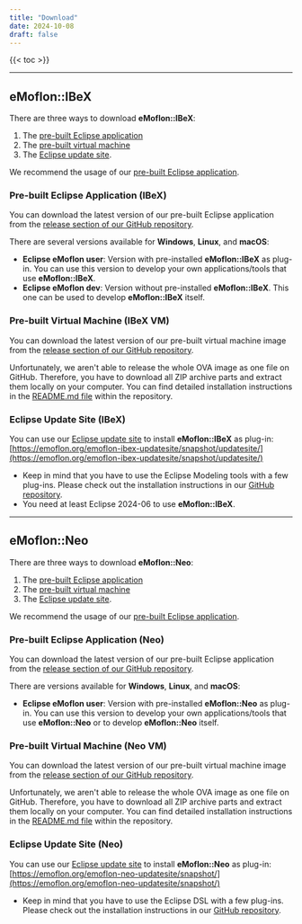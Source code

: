 ```yaml
---
title: "Download"
date: 2024-10-08
draft: false
---
```


{{< toc >}}


___
## eMoflon::IBeX

There are three ways to download **eMoflon::IBeX**:
1. The [pre-built Eclipse application](#pre-built-eclipse-application-ibex)
1. The [pre-built virtual machine](#pre-built-virtual-machine-ibex-vm)
1. The [Eclipse update site](#eclipse-update-site-ibex).

We recommend the usage of our [pre-built Eclipse application](#pre-built-eclipse-application-ibex).

### Pre-built Eclipse Application (IBeX)

You can download the latest version of our pre-built Eclipse application from the [release section of our GitHub repository](https://github.com/eMoflon/emoflon-ibex-eclipse-build/releases).

There are several versions available for **Windows**, **Linux**, and **macOS**:

- **Eclipse eMoflon user**: Version with pre-installed **eMoflon::IBeX** as plug-in. You can use this version to develop your own applications/tools that use **eMoflon::IBeX**.
- **Eclipse eMoflon dev**: Version without pre-installed **eMoflon::IBeX**. This one can be used to develop **eMoflon::IBeX** itself.

### Pre-built Virtual Machine (IBeX VM)

You can download the latest version of our pre-built virtual machine image from the [release section of our GitHub repository](https://github.com/eMoflon/emoflon-ibex-vm/releases).

Unfortunately, we aren't able to release the whole OVA image as one file on GitHub. Therefore, you have to download all ZIP archive parts and extract them locally on your computer. You can find detailed installation instructions in the [README.md file](https://github.com/eMoflon/emoflon-ibex-vm#usageinstallation) within the repository.

### Eclipse Update Site (IBeX)

You can use our [Eclipse update site](https://emoflon.org/emoflon-ibex-updatesite/snapshot/updatesite/) to install **eMoflon::IBeX** as plug-in: [https://emoflon.org/emoflon-ibex-updatesite/snapshot/updatesite/](https://emoflon.org/emoflon-ibex-updatesite/snapshot/updatesite/)

- Keep in mind that you have to use the Eclipse Modeling tools with a few plug-ins. Please check out the installation instructions in our [GitHub repository](https://github.com/eMoflon/emoflon-ibex#how-to-develop).
- You need at least Eclipse 2024-06 to use **eMoflon::IBeX**.


___
## eMoflon::Neo

There are three ways to download **eMoflon::Neo**:
1. The [pre-built Eclipse application](#pre-built-eclipse-application-neo)
1. The [pre-built virtual machine](#pre-built-virtual-machine-neo-vm)
1. The [Eclipse update site](#eclipse-update-site-neo).

We recommend the usage of our [pre-built Eclipse application](#pre-built-eclipse-application-neo).

### Pre-built Eclipse Application (Neo)

You can download the latest version of our pre-built Eclipse application from the [release section of our GitHub repository](https://github.com/eMoflon/emoflon-neo-eclipse-build/releases).

There are versions available for **Windows**, **Linux**, and **macOS**:

- **Eclipse eMoflon user**: Version with pre-installed **eMoflon::Neo** as plug-in. You can use this version to develop your own applications/tools that use **eMoflon::Neo** or to develop **eMoflon::Neo** itself.

### Pre-built Virtual Machine (Neo VM)

You can download the latest version of our pre-built virtual machine image from the [release section of our GitHub repository](https://github.com/eMoflon/emoflon-neo-vm/releases).

Unfortunately, we aren't able to release the whole OVA image as one file on GitHub. Therefore, you have to download all ZIP archive parts and extract them locally on your computer. You can find detailed installation instructions in the [README.md file](https://github.com/eMoflon/emoflon-neo-vm#usageinstallation) within the repository.

### Eclipse Update Site (Neo)

You can use our [Eclipse update site](https://github.com/eMoflon/emoflon-neo-updatesite) to install **eMoflon::Neo** as plug-in: [https://emoflon.org/emoflon-neo-updatesite/snapshot/](https://emoflon.org/emoflon-neo-updatesite/snapshot/)

- Keep in mind that you have to use the Eclipse DSL with a few plug-ins. Please check out the installation instructions in our [GitHub repository](https://github.com/eMoflon/emoflon-neo-updatesite).
